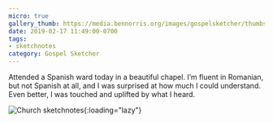 ```yaml
---
micro: true
gallery_thumb: https://media.bennorris.org/images/gospelsketcher/thumbs/feb-17-church.jpg
date: 2019-02-17 11:49:00-0700
tags:
- sketchnotes
category: Gospel Sketcher
---
```


Attended a Spanish ward today in a beautiful chapel. I’m fluent in Romanian, but not Spanish at all, and I was surprised at how much I could understand. Even better, I was touched and uplifted by what I heard.

![Church sketchnotes](https://media.bennorris.org/images/gospelsketcher/general/feb-17-church.jpg){:loading="lazy"}